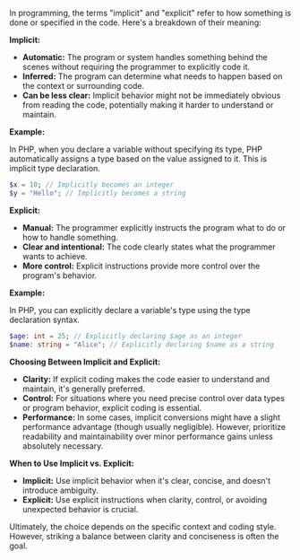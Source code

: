 In programming, the terms "implicit" and "explicit" refer to how something is done or specified in the code. Here's a breakdown of their meaning:

**Implicit:**

- **Automatic:** The program or system handles something behind the scenes without requiring the programmer to explicitly code it.
- **Inferred:** The program can determine what needs to happen based on the context or surrounding code.
- **Can be less clear:** Implicit behavior might not be immediately obvious from reading the code, potentially making it harder to understand or maintain.

**Example:**

In PHP, when you declare a variable without specifying its type, PHP automatically assigns a type based on the value assigned to it. This is implicit type declaration.

```php
$x = 10; // Implicitly becomes an integer
$y = "Hello"; // Implicitly becomes a string
```

**Explicit:**

- **Manual:** The programmer explicitly instructs the program what to do or how to handle something.
- **Clear and intentional:** The code clearly states what the programmer wants to achieve.
- **More control:** Explicit instructions provide more control over the program's behavior.

**Example:**

In PHP, you can explicitly declare a variable's type using the type declaration syntax.

```php
$age: int = 25; // Explicitly declaring $age as an integer
$name: string = "Alice"; // Explicitly declaring $name as a string
```

**Choosing Between Implicit and Explicit:**

- **Clarity:** If explicit coding makes the code easier to understand and maintain, it's generally preferred.
- **Control:** For situations where you need precise control over data types or program behavior, explicit coding is essential.
- **Performance:** In some cases, implicit conversions might have a slight performance advantage (though usually negligible). However, prioritize readability and maintainability over minor performance gains unless absolutely necessary.

**When to Use Implicit vs. Explicit:**

- **Implicit:** Use implicit behavior when it's clear, concise, and doesn't introduce ambiguity. 
- **Explicit:** Use explicit instructions when clarity, control, or avoiding unexpected behavior is crucial.

Ultimately, the choice depends on the specific context and coding style. However, striking a balance between clarity and conciseness is often the goal.